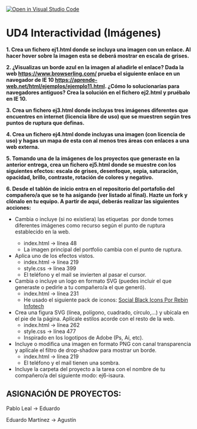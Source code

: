 [![Open in Visual Studio Code](https://classroom.github.com/assets/open-in-vscode-f059dc9a6f8d3a56e377f745f24479a46679e63a5d9fe6f495e02850cd0d8118.svg)](https://classroom.github.com/online_ide?assignment_repo_id=6686351&assignment_repo_type=AssignmentRepo)
# UD4 Interactividad (Imágenes)

**1. Crea un fichero ej1.html donde se incluya una imagen con un enlace. Al hacer hover sobre la imagen esta se deberá mostrar en escala de grises.**

**2. ¿Visualizas un borde azul en la imagen al añadirle el enlace? Dada la web https://www.browserling.com/ prueba el siguiente enlace en un navegador de IE 10 https://aprende-web.net/html/ejemplos/ejemplo11.html. ¿Cómo lo solucionarías para navegadores antiguos? Crea la solución en el fichero ej2.html y pruébalo en IE 10.**

**3. Crea un fichero ej3.html donde incluyas tres imágenes diferentes que encuentres en internet (licencia libre de uso) que se muestren según tres puntos de ruptura que definas.**

**4. Crea un fichero ej4.html donde incluyas una imagen (con licencia de uso) y hagas un mapa de esta con al menos tres áreas con enlaces a una web externa.**

**5. Tomando una de la imágenes de los proyectos que generaste en la anterior entrega, crea un fichero ej5.html donde se muestre con los siguientes efectos: escala de grises, desenfoque, sepia, saturación, opacidad, brillo, contraste, rotación de colores y negativo.**

**6. Desde el tablón de inicio entra en el repositorio del portafolio del compañero/a que se te ha asigando (ver listado al final). Hazte un fork y clónalo en tu equipo. A partir de aquí, deberás realizar las siguientes acciones:**
- Cambia o incluye (si no existiera) las etiquetas <img> por <picture> donde tomes diferentes imágenes como recurso según el punto de ruptura establecido en la web.
    - index.html -> línea 48
    - La imagen principal del portfolio cambia con el punto de ruptura.
- Aplica uno de los efectos vistos.
    - index.html -> línea 219
    - style.css -> línea 399
    - El teléfono y el mail se invierten al pasar el cursor.
- Cambia o incluye un logo en formato SVG (puedes incluir el que generaste o pedirle a tu compañero/a el que generó).
    - index.html -> línea 231
    - He usado el siguiente pack de iconos: [Social Black Icons Por Rebin Infotech](https://icon-icons.com/es/pack/Social-Black-Icons/791&page=1)
- Crea una figura SVG (línea, polígono, cuadrado, círculo,...) y ubícala en el pie de la página. Aplícale estilos acorde con el resto de la web.
    - index.html -> línea 262
    - style.css -> línea 477
    - Inspirado en los logotipos de Adobe (Ps, Ai, etc).
- Incluye o modifica una imagen en formato PNG con canal transparencia y aplícale el filtro de drop-shadow para mostrar un borde.
    - index.html -> línea 219
    - El teléfono y el mail tienen una sombra.
- Incluye la carpeta del proyecto a la tarea con el nombre de tu compañero/a del siguiente modo: ej6-isaura.


## ASIGNACIÓN DE PROYECTOS:

Pablo Leal -> Eduardo

Eduardo Martínez -> Agustín
